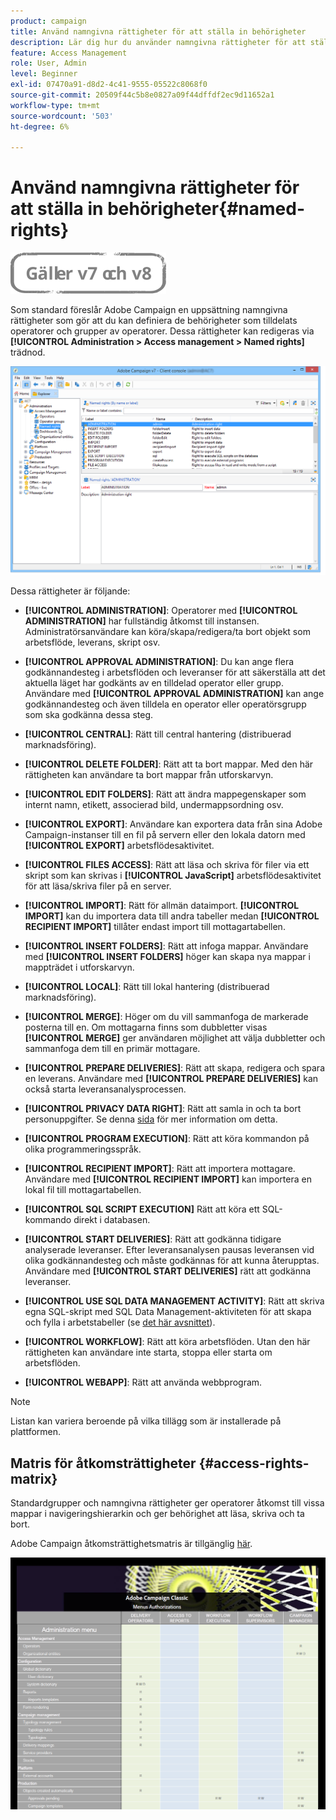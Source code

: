 ```yaml
---
product: campaign
title: Använd namngivna rättigheter för att ställa in behörigheter
description: Lär dig hur du använder namngivna rättigheter för att ställa in behörigheter
feature: Access Management
role: User, Admin
level: Beginner
exl-id: 07470a91-d8d2-4c41-9555-05522c8068f0
source-git-commit: 20509f44c5b8e0827a09f44dffdf2ec9d11652a1
workflow-type: tm+mt
source-wordcount: '503'
ht-degree: 6%

---
```


# Använd namngivna rättigheter för att ställa in behörigheter{#named-rights}

![](../../assets/common.svg)

Som standard föreslår Adobe Campaign en uppsättning namngivna rättigheter som gör att du kan definiera de behörigheter som tilldelats operatorer och grupper av operatorer. Dessa rättigheter kan redigeras via **[!UICONTROL Administration > Access management > Named rights]** trädnod.

![](assets/s_ncs_admin_named_rights.png)

Dessa rättigheter är följande:

* **[!UICONTROL ADMINISTRATION]**: Operatorer med **[!UICONTROL ADMINISTRATION]** har fullständig åtkomst till instansen. Administratörsanvändare kan köra/skapa/redigera/ta bort objekt som arbetsflöde, leverans, skript osv.

* **[!UICONTROL APPROVAL ADMINISTRATION]**: Du kan ange flera godkännandesteg i arbetsflöden och leveranser för att säkerställa att det aktuella läget har godkänts av en tilldelad operator eller grupp. Användare med **[!UICONTROL APPROVAL ADMINISTRATION]** kan ange godkännandesteg och även tilldela en operator eller operatörsgrupp som ska godkänna dessa steg.

* **[!UICONTROL CENTRAL]**: Rätt till central hantering (distribuerad marknadsföring).

* **[!UICONTROL DELETE FOLDER]**: Rätt att ta bort mappar. Med den här rättigheten kan användare ta bort mappar från utforskarvyn.

* **[!UICONTROL EDIT FOLDERS]**: Rätt att ändra mappegenskaper som internt namn, etikett, associerad bild, undermappsordning osv.

* **[!UICONTROL EXPORT]**: Användare kan exportera data från sina Adobe Campaign-instanser till en fil på servern eller den lokala datorn med **[!UICONTROL EXPORT]** arbetsflödesaktivitet.

* **[!UICONTROL FILES ACCESS]**: Rätt att läsa och skriva för filer via ett skript som kan skrivas i **[!UICONTROL JavaScript]** arbetsflödesaktivitet för att läsa/skriva filer på en server.

* **[!UICONTROL IMPORT]**: Rätt för allmän dataimport. **[!UICONTROL IMPORT]** kan du importera data till andra tabeller medan **[!UICONTROL RECIPIENT IMPORT]** tillåter endast import till mottagartabellen.

* **[!UICONTROL INSERT FOLDERS]**: Rätt att infoga mappar. Användare med **[!UICONTROL INSERT FOLDERS]** höger kan skapa nya mappar i mappträdet i utforskarvyn.

* **[!UICONTROL LOCAL]**: Rätt till lokal hantering (distribuerad marknadsföring).

* **[!UICONTROL MERGE]**: Höger om du vill sammanfoga de markerade posterna till en. Om mottagarna finns som dubbletter visas **[!UICONTROL MERGE]** ger användaren möjlighet att välja dubbletter och sammanfoga dem till en primär mottagare.

* **[!UICONTROL PREPARE DELIVERIES]**: Rätt att skapa, redigera och spara en leverans. Användare med **[!UICONTROL PREPARE DELIVERIES]** kan också starta leveransanalysprocessen.

* **[!UICONTROL PRIVACY DATA RIGHT]**: Rätt att samla in och ta bort personuppgifter. Se denna [sida](https://helpx.adobe.com/se/campaign/kb/acc-privacy.html) för mer information om detta.

* **[!UICONTROL PROGRAM EXECUTION]**: Rätt att köra kommandon på olika programmeringsspråk.

* **[!UICONTROL RECIPIENT IMPORT]**: Rätt att importera mottagare. Användare med **[!UICONTROL RECIPIENT IMPORT]** kan importera en lokal fil till mottagartabellen.

* **[!UICONTROL SQL SCRIPT EXECUTION]** Rätt att köra ett SQL-kommando direkt i databasen.

* **[!UICONTROL START DELIVERIES]**: Rätt att godkänna tidigare analyserade leveranser. Efter leveransanalysen pausas leveransen vid olika godkännandesteg och måste godkännas för att kunna återupptas. Användare med **[!UICONTROL START DELIVERIES]** rätt att godkänna leveranser.

* **[!UICONTROL USE SQL DATA MANAGEMENT ACTIVITY]**: Rätt att skriva egna SQL-skript med SQL Data Management-aktiviteten för att skapa och fylla i arbetstabeller (se [det här avsnittet](../../workflow/using/sql-data-management.md)).

* **[!UICONTROL WORKFLOW]**: Rätt att köra arbetsflöden. Utan den här rättigheten kan användare inte starta, stoppa eller starta om arbetsflöden.

* **[!UICONTROL WEBAPP]**: Rätt att använda webbprogram.

>[!NOTE]
>
>Listan kan variera beroende på vilka tillägg som är installerade på plattformen.

## Matris för åtkomsträttigheter {#access-rights-matrix}

Standardgrupper och namngivna rättigheter ger operatorer åtkomst till vissa mappar i navigeringshierarkin och ger behörighet att läsa, skriva och ta bort.

Adobe Campaign åtkomsträttighetsmatris är tillgänglig [här](/help/platform/using/assets/access-rights-matrix.pdf).

[![image](assets/do-not-localize/user_management.png)](https://experienceleague.adobe.com/docs/campaign-classic/assets/access-rights-matrix.pdf?lang=en)
